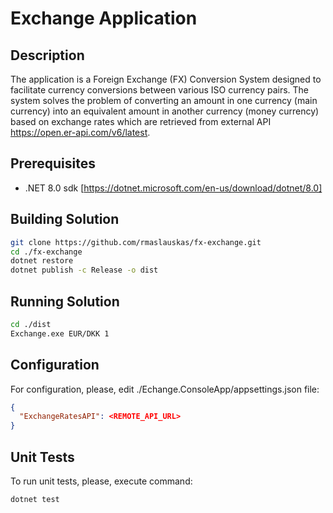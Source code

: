 
# Exchange Application

## Description
The application is a Foreign Exchange (FX) Conversion System designed to facilitate currency conversions between various ISO currency pairs. The system solves the problem of converting an amount in one currency (main currency) into an equivalent amount in another currency (money currency) based on exchange rates which are retrieved from external API https://open.er-api.com/v6/latest.

## Prerequisites

- .NET 8.0 sdk [https://dotnet.microsoft.com/en-us/download/dotnet/8.0]

## Building Solution

```bash
git clone https://github.com/rmaslauskas/fx-exchange.git
cd ./fx-exchange
dotnet restore
dotnet publish -c Release -o dist
```

## Running Solution

```bash
cd ./dist
Exchange.exe EUR/DKK 1  
```

## Configuration

For configuration, please, edit ./Echange.ConsoleApp/appsettings.json file:
```json
{
  "ExchangeRatesAPI": <REMOTE_API_URL>
}
```

## Unit Tests

To run unit tests, please, execute command:
```bash
dotnet test
```


